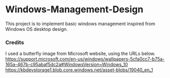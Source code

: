 # Windows-Management-Design

This project is to implement basic windows management inspired from Windows OS desktop design.



### Credits
I used a butterfly image from Microsoft website, using the URLs below.
https://support.microsoft.com/en-us/windows/wallpapers-5cfa0cc7-b75a-165a-467b-c95abaf5dc2a#WindowsVersion=Windows_10
https://kbdevstorage1.blob.core.windows.net/asset-blobs/19040_en_1


